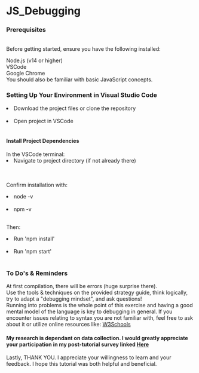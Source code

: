 # JS_Debugging
 
<h3>Prerequisites </h3> <br>
Before getting started, ensure you have the following installed:

Node.js (v14 or higher) <br>
VSCode <br>
Google Chrome <br>
You should also be familiar with basic JavaScript concepts. <br>


<h3> Setting Up Your Environment in Visual Studio Code </h3> 
<li>Download the project files or clone the repository</li> <br>
<li>Open project in VSCode </li><br>

<h4> Install Project Dependencies </h4>
In the VSCode terminal: <br>
<li>Navigate to project directory (if not already there)</li> <br> <br>

Confirm installation with: <br>
<li> node -v </li><br>
<li>npm -v </li><br>

Then: <br>
<li>Run 'npm install' </li><br>
<li>Run 'npm start'</li><br>


<h3>To Do's & Reminders</h3>
At first compilation, there will be errors (huge surprise there). <br>
Use the tools & techniques on the provided strategy guide, think logically, try to adapt a "debugging mindset", and ask questions! <br> 
Running into problems is the whole point of this exercise and having a good mental model of the language is key to debugging in general. If you encounter issues relating to syntax you are not familiar with, feel free to ask about it or utilize online resources like: <a href="https://www.w3schools.com/js/default.asp">W3Schools</a> <br> 

<h4>My research is dependant on data collection. I would greatly appreciate your participation in my post-tutorial survey linked <a href="https://forms.gle/s6u9DNC9HMsf8bJ49">Here</a></h4>

Lastly, THANK YOU. I appreciate your willingness to learn and your feedback. I hope this tutorial was both helpful and beneficial. 










